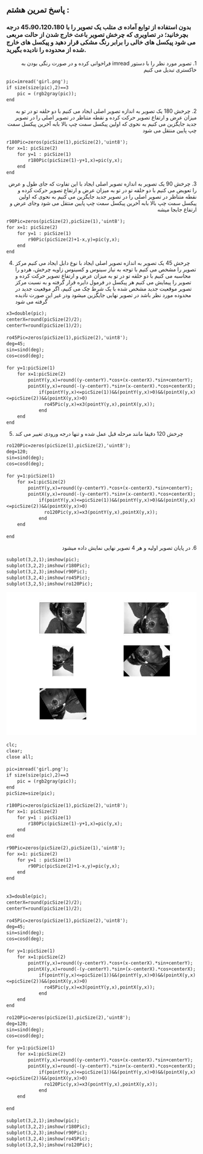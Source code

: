 
## پاسخ تمرین هشتم :
### بدون استفاده از توابع آماده ی متلب یک تصویر را با 45،90،120،180 درجه بچرخانید؛ در تصاویری که چرخش تصویر باعث خارج شدن از حالت مربعی می شود پیکسل های خالی را برابر رنگ مشکی قرار دهید و پیکسل های خارج شده از محدوده را نادیده بگیرید.

<div dir="rtl">
1. تصویر مورد نظر را با دستور imread فراخوانی کرده و در صورت رنگی بودن به خاکستری تبدیل می کنیم
</div>

````
pic=imread('girl.png');
if size(size(pic),2)==3
    pic = (rgb2gray(pic));
end
````
<div dir="rtl">
 2. چرخش 180
 یک تصویر به اندازه تصویر اصلی ایجاد می کنیم
  با دو حلقه تو در تو به میزان عرض و ارتفاع تصویر حرکت کرده و نقطه متناظر در تصویر اصلی را در تصویر جدید جایگزین می کنیم
به نحوی که اولین پیکسل سمت چپ بالا بابه آخرین پیکسل سمت چپ پایین منتقل می شود
</div>

````
r180Pic=zeros(picSize(1),picSize(2),'uint8');
for x=1: picSize(2)
    for y=1 : picSize(1)
        r180Pic(picSize(1)-y+1,x)=pic(y,x);
    end
end
````
<div dir="rtl">
 3. چرخش 90
 یک تصویر به اندازه تصویر اصلی ایجاد با این تفاوت که جای طول و عرض را تعویض می کنیم
  با دو حلقه تو در تو به میزان عرض و ارتفاع تصویر حرکت کرده و نقطه متناظر در تصویر اصلی را در تصویر جدید جایگزین می کنیم
 به نحوی که اولین پیکسل سمت چپ بالا بابه آخرین پیکسل سمت چپ پایین منتقل می شود وجای عرض و ارتفاع جابجا میشه
</div>

````
r90Pic=zeros(picSize(2),picSize(1),'uint8');
for x=1: picSize(2)
    for y=1 : picSize(1)
        r90Pic(picSize(2)+1-x,y)=pic(y,x);
    end
end
````
 4. چرخش 45
  یک تصویر به اندازه تصویر اصلی ایجاد با نوع دابل ایجاد می کنیم
 مرکز تصویر را مشخص می کنیم
 با توجه به نیاز سینوس و کسینوس زاویه چرخش، هردو را محاسبه می کنیم
  با دو حلقه تو در تو به میزان عرض و ارتفاع تصویر حرکت کرده و تصویر را پیمایش می کنیم
 هر پیکسل در فرمول دایره قرار گرفته و به نسبت مرکز تصویر موقعیت جدید مشخص شده
 با یک شرط چک می کنیم، اگر موقعیت جدید در محدوده مورد نظر باشد در تصویر نهایی جایگزین میشود ودر غیر این صورت نادیده گرفته می شود
</div>

````
x3=double(pic);
centerX=round(picSize(2)/2);
centerY=round(picSize(1)/2);

ro45Pic=zeros(picSize(1),picSize(2),'uint8');
deg=45;
sin=sind(deg);
cos=cosd(deg);

for y=1:picSize(1)
    for x=1:picSize(2)
        pointY(y,x)=round((y-centerY).*cos+(x-centerX).*sin+centerY);
        pointX(y,x)=round(-(y-centerY).*sin+(x-centerX).*cos+centerX);
            if(pointY(y,x)<=picSize(1))&&(pointY(y,x)>0)&&(pointX(y,x)<=picSize(2))&&(pointX(y,x)>0)
              ro45Pic(y,x)=x3(pointY(y,x),pointX(y,x));
            end
    end
end

````

 5. چرخش 120
  دقیقا مانند مرحله قبل عمل شده و تنها درجه ورودی تغییر می کند
</div>

````
ro120Pic=zeros(picSize(1),picSize(2),'uint8');
deg=120;
sin=sind(deg);
cos=cosd(deg);

for y=1:picSize(1)
    for x=1:picSize(2)
        pointY(y,x)=round((y-centerY).*cos+(x-centerX).*sin+centerY);
        pointX(y,x)=round(-(y-centerY).*sin+(x-centerX).*cos+centerX);
            if(pointY(y,x)<=picSize(1))&&(pointY(y,x)>0)&&(pointX(y,x)<=picSize(2))&&(pointX(y,x)>0)
              ro120Pic(y,x)=x3(pointY(y,x),pointX(y,x));
            end
    end

end

````
<div dir="rtl">
6. در پایان تصویر اولیه و هر 4 تصویر نهایی نمایش داده میشود
</div>

````
subplot(3,2,1);imshow(pic);
subplot(3,2,2);imshow(r180Pic);
subplot(3,2,3);imshow(r90Pic);
subplot(3,2,4);imshow(ro45Pic);
subplot(3,2,5);imshow(ro120Pic);
````

![Image of Yaktocat](result.jpg)

````
clc;
clear;
close all;

pic=imread('girl.png');
if size(size(pic),2)==3
    pic = (rgb2gray(pic));
end
picSize=size(pic);

r180Pic=zeros(picSize(1),picSize(2),'uint8');
for x=1: picSize(2)
    for y=1 : picSize(1)
        r180Pic(picSize(1)-y+1,x)=pic(y,x);
    end
end

r90Pic=zeros(picSize(2),picSize(1),'uint8');
for x=1: picSize(2)
    for y=1 : picSize(1)
        r90Pic(picSize(2)+1-x,y)=pic(y,x);
    end
end
  

x3=double(pic);
centerX=round(picSize(2)/2);
centerY=round(picSize(1)/2);

ro45Pic=zeros(picSize(1),picSize(2),'uint8');
deg=45;
sin=sind(deg);
cos=cosd(deg);

for y=1:picSize(1)
    for x=1:picSize(2)
        pointY(y,x)=round((y-centerY).*cos+(x-centerX).*sin+centerY);
        pointX(y,x)=round(-(y-centerY).*sin+(x-centerX).*cos+centerX);
            if(pointY(y,x)<=picSize(1))&&(pointY(y,x)>0)&&(pointX(y,x)<=picSize(2))&&(pointX(y,x)>0)
              ro45Pic(y,x)=x3(pointY(y,x),pointX(y,x));
            end
    end
end

ro120Pic=zeros(picSize(1),picSize(2),'uint8');
deg=120;
sin=sind(deg);
cos=cosd(deg);

for y=1:picSize(1)
    for x=1:picSize(2)
        pointY(y,x)=round((y-centerY).*cos+(x-centerX).*sin+centerY);
        pointX(y,x)=round(-(y-centerY).*sin+(x-centerX).*cos+centerX);
            if(pointY(y,x)<=picSize(1))&&(pointY(y,x)>0)&&(pointX(y,x)<=picSize(2))&&(pointX(y,x)>0)
              ro120Pic(y,x)=x3(pointY(y,x),pointX(y,x));
            end
    end

end

subplot(3,2,1);imshow(pic);
subplot(3,2,2);imshow(r180Pic);
subplot(3,2,3);imshow(r90Pic);
subplot(3,2,4);imshow(ro45Pic);
subplot(3,2,5);imshow(ro120Pic);
````
